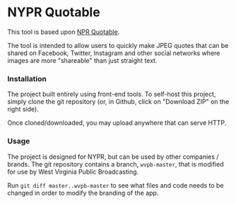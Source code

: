 # NYPR Quotable

This tool is based upon [NPR Quotable][1].

The tool is intended to allow users to quickly make JPEG quotes that can be shared on Facebook, Twitter, Instagram and other social networks where images are more "shareable" than just straight text.

[1]: https://github.com/nprapps/quotable

### Installation

The project built entirely using front-end tools. To self-host this project, simply clone the git repository (or, in Github, click on "Download ZIP" on the right side).

Once cloned/downloaded, you may upload anywhere that can serve HTTP.

### Usage

The project is designed for NYPR, but can be used by other companies / brands. The git repository contains a branch, `wvpb-master`, that is modified for use by West Virginia Public Broadcasting.

Run `git diff master..wvpb-master` to see what files and code needs to be changed in order to modify the branding of the app.
